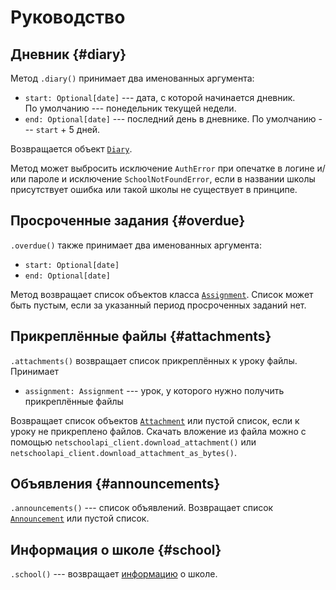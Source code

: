 # Руководство

## Дневник {#diary}

Метод `.diary()` принимает два именованных аргумента:

* `start: Optional[date]` --- дата, с которой начинается дневник. По умолчанию --- понедельник текущей недели.
* `end: Optional[date]` --- последний день в дневнике. По умолчанию --- `start` + 5 дней.

Возвращается объект [`Diary`](reference.md#diary).

Метод может выбросить исключение `AuthError` при опечатке в логине и/или пароле и исключение `SchoolNotFoundError`, если в названии школы присутствует ошибка или такой школы не существует в принципе.

## Просроченные задания {#overdue}

`.overdue()` также принимает два именованных аргумента:

* `start: Optional[date]`
* `end: Optional[date]`

Метод возвращает список объектов класса [`Assignment`](reference.md#assignment). Список может быть пустым, если за указанный период просроченных заданий нет.

## Прикреплённые файлы {#attachments}

`.attachments()` возвращает список прикреплённых к уроку файлы. Принимает

* `assignment: Assignment` --- урок, у которого нужно получить прикреплённые файлы

Возвращает список объектов [`Attachment`](reference.md#attachment) или пустой список, если к уроку не прикреплено файлов. Скачать вложение из файла можно с помощью `netschoolapi_client.download_attachment()` или `netschoolapi_client.download_attachment_as_bytes()`.

## Объявления {#announcements}

`.announcements()` --- список объявлений. Возвращает список [`Announcement`](reference.md#announcement) или пустой список.

## Информация о школе {#school}

`.school()` --- возвращает [информацию](reference.md#school) о школе.
